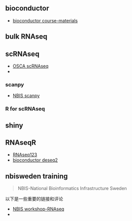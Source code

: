 ## bioconductor

- [bioconductor course-materials](https://bioconductor.org/help/course-materials/)

## bulk RNAseq

## scRNAseq

- [OSCA scRNAseq](https://bioconductor.org/books/release/OSCA/)
- 
### scanpy

- [NBIS scanpy]()

### R for scRNAseq

## shiny

## RNAseqR

- [RNAseq123]()
- [bioconductor deseq2](https://bioconductor.github.io/BiocWorkshops/rna-seq-data-analysis-with-deseq2.html)


## nbisweden training

> NBIS-National Bioinformatics Infrastructure Sweden

以下是一些重要的链接和评论

- [NBIS workshop-RNAseq](https://nbisweden.github.io/workshop-RNAseq/)
- 
